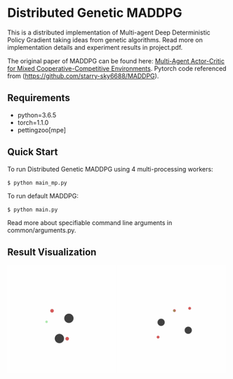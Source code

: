 # Distributed Genetic MADDPG

This is a distributed implementation of Multi-agent Deep Deterministic Policy Gradient taking ideas from genetic algorithms. Read more on implementation details and experiment results in project.pdf. 

The original paper of MADDPG can be found here: [Multi-Agent Actor-Critic for Mixed Cooperative-Competitive Environments](https://arxiv.org/abs/1706.02275). Pytorch code referenced from (https://github.com/starry-sky6688/MADDPG).

## Requirements

- python=3.6.5
- torch=1.1.0
- pettingzoo[mpe]

## Quick Start 

To run Distributed Genetic MADDPG using 4 multi-processing workers:
```shell
$ python main_mp.py
```

To run default MADDPG:
```shell
$ python main.py
```

Read more about specifiable command line arguments in common/arguments.py.

## Result Visualization
<img src="assets/animation.gif" width="49%"> <img src="assets/animation_1.gif" width="49%">
